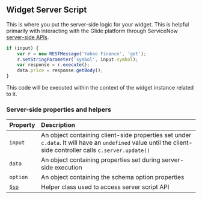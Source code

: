 ## Widget Server Script
This is where you put the server-side logic for your widget. This is helpful primarily with interacting with the Glide platform through ServiceNow [server-side APIs](http://wiki.servicenow.com/index.php?title=Server_API_Reference#gsc.tab=0). 

```javascript
if (input) {
	var r = new RESTMessage('Yahoo Finance', 'get');
	r.setStringParameter('symbol', input.symbol);
	var response = r.execute();
	data.price = response.getBody();
}
```

This code will be executed within the context of the widget instance related to it.

### Server-side properties and helpers

| Property | Description |
| :------ | :----------- |
| `input`   | An object containing client-side properties set under `c.data`. It will have an `undefined` value until the client-side controller calls `c.server.update()` |
| `data` | An object containing properties set during server-side execution |
| `option`    | An object containing the schema option properties |
| [`$sp`](widget_server_script_apis.md#sp-api) | Helper class used to access server script API |
